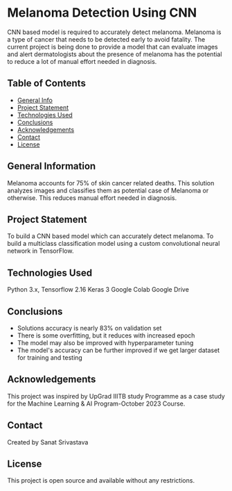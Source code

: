 # Melanoma Detection Using CNN

CNN based model is required to accurately detect melanoma. Melanoma is a type of cancer that needs to be detected early to avoid fatality. The current project is being done to provide a model that can evaluate images and alert dermatologists about the presence of melanoma has the potential to reduce a lot of manual effort needed in diagnosis.

## Table of Contents
* [General Info](#general-information)
* [Project Statement](#project-statement)
* [Technologies Used](#technologies-used)
* [Conclusions](#conclusions)
* [Acknowledgements](#acknowledgements)
* [Contact](#contact)
* [License](#license)

## General Information

Melanoma accounts for 75% of skin cancer related deaths. This solution analyzes images and classifies them as potential case of Melanoma or otherwise. This reduces manual effort needed in diagnosis.

## Project Statement

To build a CNN based model which can accurately detect melanoma. To build a multiclass classification model using a custom convolutional neural network in TensorFlow.

## Technologies Used

Python 3.x, 
Tensorflow 2.16
Keras 3
Google Colab
Google Drive

## Conclusions

- Solutions accuracy is nearly 83% on validation set
- There is some overfitting, but it reduces with increased epoch
- The model may also be improved with hyperparameter tuning
- The model's accuracy can be further improved if we get larger dataset for training and testing

## Acknowledgements

This project was inspired by UpGrad IIITB study Programme as a case study for the Machine Learning & AI Program-October 2023 Course.

## Contact

Created by Sanat Srivastava

## License

This project is open source and available without any restrictions.
